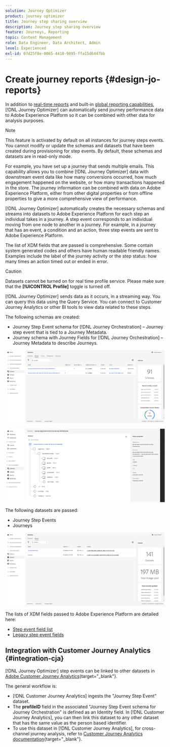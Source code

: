 ```yaml
---
solution: Journey Optimizer
product: journey optimizer
title: Journey step sharing overview
description: Journey step sharing overview
feature: Journeys, Reporting
topic: Content Management
role: Data Engineer, Data Architect, Admin
level: Experienced
exl-id: 07d25f8e-0065-4410-9895-ffa15d6447bb
---
```

# Create journey reports {#design-jo-reports}

In addition to [real-time reports](live-report.md) and built-in [global reporting capabilities](global-report.md), [!DNL Journey Optimizer] can automatically send journey performance data to Adobe Experience Platform so it can be combined with other data for analysis purposes. 

>[!NOTE]
>
>This feature is activated by default on all instances for journey steps events. You cannot modify or update the schemas and datasets that have been created during provisioning for step events. By default, these schemas and datasets are in read-only mode.

For example, you have set up a journey that sends multiple emails. This capability allows you to combine [!DNL Journey Optimizer] data with downstream event data like how many conversions occurred, how much engagement happened on the website, or how many transactions happened in the store. The journey information can be combined with data on Adobe Experience Platform, either from other digital properties or from offline properties to give a more comprehensive view of performance.

[!DNL Journey Optimizer] automatically creates the necessary schemas and streams into datasets to Adobe Experience Platform for each step an individual takes in a journey. A step event corresponds to an individual moving from one node to another in a journey. For example, in a journey that has an event, a condition and an action, three step events are sent to Adobe Experience Platform. 

The list of XDM fields that are passed is comprehensive. Some contain system generated codes and others have human readable friendly names. Examples include the label of the journey activity or the step status: how many times an action timed out or ended in error.

>[!CAUTION]
>
>Datasets cannot be turned on for real time profile service. Please make sure that the **[!UICONTROL Profile]** toggle is turned off.

[!DNL Journey Optimizer] sends data as it occurs, in a streaming way. You can query this data using the Query Service. You can connect to Customer Journey Analytics or other BI tools to view data related to these steps. 

The following schemas are created:

* Journey Step Event schema for [!DNL Journey Orchestration] – Journey step event that is tied to a Journey Metadata.
* Journey schema with Journey Fields for [!DNL Journey Orchestration] – Journey Metadata to describe Journeys.

![](assets/sharing1.png)

![](assets/sharing2.png)

The following datasets are passed:

* Journey Step Events
* Journeys

![](assets/sharing3.png)

The lists of XDM fields passed to Adobe Experience Platform are detailed here:

* [Step event field list](../reports/sharing-field-list.md)
* [Legacy step event fields](../reports/sharing-legacy-fields.md)

## Integration with Customer Journey Analytics {#integration-cja}

[!DNL Journey Optimizer] step events can be linked to other datasets in [Adobe Customer Journey Analytics](https://experienceleague.adobe.com/docs/analytics-platform/using/cja-overview/cja-overview.html){target="_blank"}. 

The general workflow is:

* [!DNL Customer Journey Analytics] ingests the "Journey Step Event" dataset.
* The **profileID** field in the associated "Journey Step Event schema for Journey Orchestration" is defined as an Identity field. In [!DNL Customer Journey Analytics], you can then link this dataset to any other dataset that has the same value as the person based identifier.
* To use this dataset in [!DNL Customer Journey Analytics], for cross-channel journey analysis, refer to [Customer Journey Analytics documentation](https://experienceleague.adobe.com/docs/analytics-platform/using/cja-usecases/cross-channel.html){target="_blank"}.


